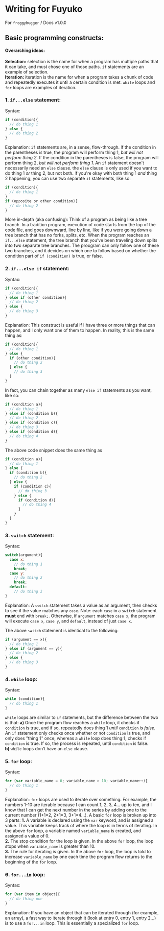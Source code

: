 # Writing for Fuyuko
For `froggyhugger` / Docs v1.0.0
## Basic programming constructs:
#### Overarching ideas:
__Selection:__ selection is the name for when a program has multiple paths that it can take, and must chose one of those paths. `if` statements are an example of selection.  
__Iteration:__ iteration is the name for when a program takes a chunk of code and repeatedly executes it until a certain condition is met. `while` loops and `for` loops are examples of iteration.  

### 1. `if...else` statement:
Syntax:
```javascript
if (condition){
  // do thing 1
} else {
  // do thing 2
}
```
Explanation:
`if` statements are, in a sense, flow-through. If the condition in the parentheses is true, the program will perform thing 1, *but will not perform thing 2.* If the condition in the parentheses is false, the program will perform thing 2, *but will not perform thing 1.* An `if` statement doesn't necessarily need an `else` clause. the `else` clause is only used if you want to do thing 1 *or* thing 2, but not both. If you're okay with both thing 1 *and* thing 2 happening, you can use two separate `if` statements, like so:
```javascript
if (condition){
  // do thing 1
}
if (opposite or other condition){
  // do thing 2
}
```

More in-depth (aka confusing):
Think of a program as being like a tree branch. In a tradition program, execution of code starts from the top of the code file, and goes downward, line by line, like if you were going down a tree branch that has no forks, splits, etc. When the program reaches an `if...else` statement, the tree branch that you've been traveling down splits into two separate tree branches. The proogram can only follow one of these two branches, and it decides on which one to follow based on whether the condition part of `if (condition)` is true, or false.
### 2. `if...else if` statement:
Syntax:
```javascript
if (condition){
  // do thing 1
} else if (other condition){
  // do thing 2
} else {
  // do thing 3
}
```
Explanation:
This construct is useful if I have three or more things that can happen, and I only want one of them to happen. In reality, this is the same thing as:
```javascript
if (condition){
  // do thing 1
} else {
  if (other condition){
    // do thing 2
  } else {
    // do thing 3
  }
}
```
In fact, you can chain together as many `else if` statements as you want, like so:
```javascript
if (condition a){
  // do thing 1
} else if (condition b){
  // do thing 2
} else if (condition c){
  // do thing 3
} else if (condition d){
  // do thing 4
}
```
The above code snippet does the same thing as
```javascript
if (condition a){
  // do thing 1
} else {
  if (condition b){
    // do thing 2
  } else {
    if (condition c){
      // do thing 3
    } else {
      if (condition d){
        // do thing 4
      }
    }
  }
}
```

### 3. `switch` statement:
Syntax:
```javascript
switch(argument){
  case x:
    // do thing 1
    break;
  case y:
    // do thing 2
    break;
  default:
    // do thing 3
}
```
Explanation:
A `switch` statement takes a value as an argument, then checks to see if the value matches any `case`. Note: each `case` in a `switch` statement __must__ end with `break;`. Otherwise, if `argument` matches `case x`, the program will execute `case x`, `case y`, and `default`, instead of just `case x`.

The above `switch` statement is identical to the following:
```javascript
if (argument == x){
  // do thing 1
} else if (argument == y){
  // do thing 2
} else {
  // do thing 3
}
```

### 4. `while` loop:
Syntax:
```javascript
while (condition){
  // do thing 1
}
```
`while` loops are similar to `if` statements, but the difference between the two is that:
__a)__ Once the program flow reaches a `while` loop, it checks if `condition` is true, and if so, repeatedly does thing 1 *until* `condition` *is false.* An `if` statement only checks once whether or not `condition` is true, and only does "thing 1" once, whereas a `while` loop does thing 1, checks if `condition` is true. If so, the process is repeated, until `condition` is false.  
__b)__ `while` loops don't have an `else` clause.  

### 5. `for` loop:
Syntax:
```javascript
for (var variable_name = 0; variable_name > 10; variable_name++){
  // do thing 1
}
```
Explanation:
`for` loops are used to iterate over something. For example, the numbers 1-10 are iterable because I can count 1, 2, 3, 4... up to ten, and I know that I can get the next number in the series by adding one to the current number (1+1=2, 2+1=3, 3+1=4...). A basic `for` loop is broken up into 3 parts:
__1.__ A variable is declared using the `var` keyword, and is assigned a value. This variable keeps track of where the loop is in terms of iterating. In the above `for` loop, a variable named `variable_name` is created, and assigned a value of 0.  
__2.__ The stop condition for the loop is given. In the above `for` loop, the loop stops when `variable_name` is greater than 10.  
__3.__ The rule for iterating is given. In the above `for` loop, the loop is told to increase `variable_name` by one each time the program flow returns to the beginning of the `for` loop.  

### 6. `for...in` loop:
Syntax:
```javascript
for (var item in object){
  // do thing one
}
```
Explanation:
If you have an object that can be iterated through (for example, an array), a fast way to iterate through it (look at entry 0, entry 1, entry 2...) is to use a `for...in` loop. This is essentially a specialized `for` loop.
